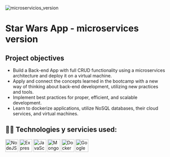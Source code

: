 ![microservicios_version](https://res.cloudinary.com/dyycj9vam/image/upload/c_scale,w_577/v1689788897/Star_Wars_Logo.svg_viijwq.png)
# Star Wars App - microservices version

## Project objectives 

- Build a Back-end App with full CRUD functionality using a microservices architecture and deploy it on a virtual machine.
- Apply and connect the concepts learned in the bootcamp with a new way of thinking about back-end development, utilizing new practices and tools.
- Implement best practices for proper, efficient, and scalable development.
- Learn to dockerize applications, utilize NoSQL databases, their cloud services, and virtual machines.


<h2 width="100%">👨‍💻 Technologies y servicies used: </h2>

<div>
  <img src="https://skillicons.dev/icons?i=nodejs" title="NodeJS" alt="NodeJS" width="40" height="40"/> 
  <img src="https://skillicons.dev/icons?i=express" title="Express" **alt="Express" width="40" height="40"/>
  <img src="https://skillicons.dev/icons?i=javascript" title="JavaScript" alt="JavaScript" width="40" height="40"/>
  <img src="https://skillicons.dev/icons?i=mongodb" title="Mongodb" alt="Mongodb" width="40" height="40"/> 
  <img src="https://skillicons.dev/icons?i=docker" title="Docker" alt="Docker " width="40" height="40"/>
  <img src="https://skillicons.dev/icons?i=googlecloud" title="Googlecloud" alt="Googlecloud" width="40" height="40"/> 
</div>

